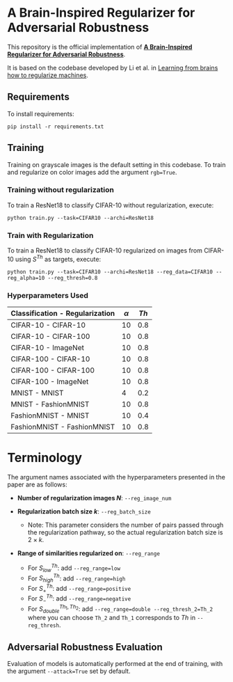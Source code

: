 # A Brain-Inspired Regularizer for Adversarial Robustness

This repository is the official implementation of [**A Brain-Inspired Regularizer for Adversarial Robustness**](https://arxiv.org/abs/2410.03952).

It is based on the codebase developed by Li et al. in [Learning from brains how to regularize machines](https://arxiv.org/abs/1911.05072).
## Requirements

To install requirements:

```setup
pip install -r requirements.txt
```

## Training
Training on grayscale images is the default setting in this codebase. To train and regularize on color images add the argument `rgb=True`.

### Training without regularization
To train a ResNet18 to classify CIFAR-10 without regularization, execute:

```
python train.py --task=CIFAR10 --archi=ResNet18
```

### Train with Regularization

To train a ResNet18 to classify CIFAR-10 regularized on images from CIFAR-10 using $S^{Th}$ as targets, execute:

```
python train.py --task=CIFAR10 --archi=ResNet18 --reg_data=CIFAR10 --reg_alpha=10 --reg_thresh=0.8
```
### Hyperparameters Used

| Classification - Regularization | $\alpha$ | $Th$ |
|---------------------------------|-----------|------|
| CIFAR-10 - CIFAR-10             | 10        | 0.8  |
| CIFAR-10 - CIFAR-100            | 10        | 0.8  |
| CIFAR-10 - ImageNet             | 10        | 0.8  |
| CIFAR-100 - CIFAR-10            | 10        | 0.8  |
| CIFAR-100 - CIFAR-100           | 10        | 0.8  |
| CIFAR-100 - ImageNet            | 10        | 0.8  |
| MNIST - MNIST                   | 4         | 0.2  |
| MNIST - FashionMNIST            | 10        | 0.8  |
| FashionMNIST - MNIST            | 10        | 0.4  |
| FashionMNIST - FashionMNIST     | 10        | 0.8  |

# Terminology

The argument names associated with the hyperparameters presented in the paper are as follows:

- **Number of regularization images $N$**: `--reg_image_num`
  
- **Regularization batch size $k$**: `--reg_batch_size`
  - Note: This parameter considers the number of pairs passed through the regularization pathway, so the actual regularization batch size is $2\times k$.

- **Range of similarities regularized on**: `--reg_range`
  - For $S_{low}^{Th}$: add `--reg_range=low`
  - For $S_{high}^{Th}$: add `--reg_range=high`
  - For $S_{+}^{Th}$: add `--reg_range=positive`
  - For $S_{-}^{Th}$: add `--reg_range=negative`
  - For $S_{double}^{Th_1, Th_2}$: add `--reg_range=double --reg_thresh_2=Th_2` where you can choose `Th_2` and `Th_1` corresponds to $Th$ in `--reg_thresh`.



## Adversarial Robustness Evaluation

Evaluation of models is automatically performed at the end of training, with the argument `--attack=True` set by default.

